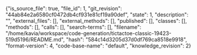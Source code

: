 {"is_source_file": true, "file_id": 1, "git_revision": "44ab84e2a6580cf0472db4cf931e81cf19a90def", "state": 1, "description": "", "external_files": [], "external_methods": [], "published": [], "classes": [], "methods": [], "calls": [], "search-terms": [], "filename": "/home/kavia/workspace/code-generation/tictactoe-classic-19423-519d5196/README.md", "hash": "584c14d3205d37d0df769ca8518e9918", "format-version": 4, "code-base-name": "default", "knowledge_revision": 2}